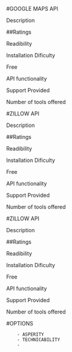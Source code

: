 #GOOGLE MAPS API

Description


##Ratings

Readibility

Installation Dificulty

Free

API functionality

Support Provided

Number of tools offered




#ZILLOW API

Description


##Ratings

Readibility

Installation Dificulty

Free

API functionality

Support Provided

Number of tools offered

#ZILLOW API

Description


##Ratings

Readibility

Installation Dificulty

Free

API functionality

Support Provided

Number of tools offered











#OPTIONS

```
	- ASPERITY
	- TECHNICABILITY
	- 

